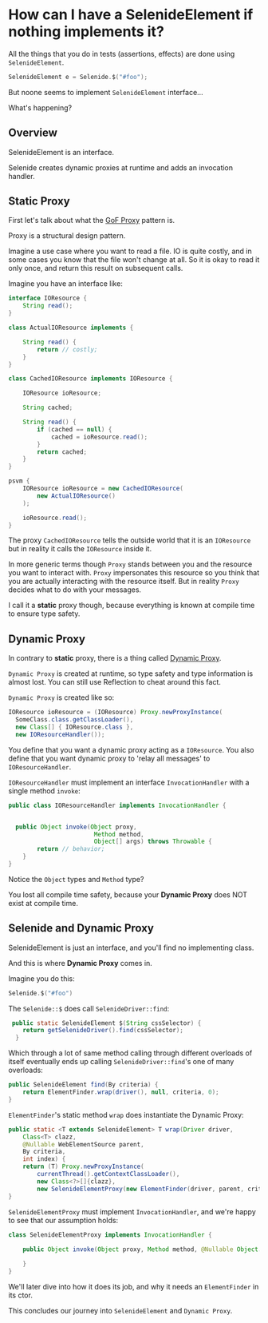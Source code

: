 # How can I have a SelenideElement if nothing implements it?

All the things that you do in tests (assertions, effects) are done using `SelenideElement`.

```java
SelenideElement e = Selenide.$("#foo");
```

But noone seems to implement `SelenideElement` interface...

What's happening?

## Overview

SelenideElement is an interface.

Selenide creates dynamic proxies at runtime and adds an invocation handler.

## Static Proxy

First let's talk about what the [GoF Proxy](https://refactoring.guru/design-patterns/proxy) pattern is.

Proxy is a structural design pattern.

Imagine a use case where you want to read a file. IO is quite costly, and in some cases you know that the file won't change at all. So it is okay to read it only once, and return this result on subsequent calls.

Imagine you have an interface like:

```java
interface IOResource {
    String read();
}

class ActualIOResource implements {

    String read() {
        return // costly;
    }
}

class CachedIOResource implements IOResource {

    IOResource ioResource;

    String cached;

    String read() {
        if (cached == null) {
            cached = ioResource.read();
        }
        return cached;
    }
}

psvm {
    IOResource ioResource = new CachedIOResource(
        new ActualIOResource()
    );

    ioResource.read();
}
```

The proxy `CachedIOResource` tells the outside world that it is an `IOResource` but in reality it calls the `IOResource` inside it.

In more generic terms though `Proxy` stands between you and the resource you want to interact with. `Proxy` impersonates this resource so you think that you are actually interacting with the resource itself. But in reality `Proxy` decides what to do with your messages.

I call it a **static** proxy though, because everything is known at compile time to ensure type safety.

## Dynamic Proxy

In contrary to **static** proxy, there is a thing called [Dynamic Proxy](https://docs.oracle.com/javase/8/docs/technotes/guides/reflection/proxy.html).

`Dynamic Proxy` is created at runtime, so type safety and type information is almost lost. You can still use Reflection to cheat around this fact.

`Dynamic Proxy` is created like so:

```java
IOResource ioResource = (IOResource) Proxy.newProxyInstance(
  SomeClass.class.getClassLoader(),
  new Class[] { IOResource.class },
  new IOResourceHandler());
```

You define that you want a dynamic proxy acting as a `IOResource`.
You also define that you want dynamic proxy to 'relay all messages' to `IOResourceHandler`.

`IOResourceHandler` must implement an interface `InvocationHandler` with a single method `invoke`:

```java
public class IOResourceHandler implements InvocationHandler {


  public Object invoke(Object proxy,
                        Method method,
                        Object[] args) throws Throwable {
        return // behavior;
    }
}
```

Notice the `Object` types and `Method` type?

You lost all compile time safety, because your **Dynamic Proxy** does NOT exist at compile time.

## Selenide and Dynamic Proxy

SelenideElement is just an interface, and you'll find no implementing class.

And this is where **Dynamic Proxy** comes in.

Imagine you do this:

```java
Selenide.$("#foo")
```

The `Selenide::$` does call `SelenideDriver::find`:

```java
 public static SelenideElement $(String cssSelector) {
    return getSelenideDriver().find(cssSelector);
  }
```

Which through a lot of same method calling through different overloads of itself eventually ends up calling  `SelenideDriver::find`'s one of many overloads:

```java
public SelenideElement find(By criteria) {
    return ElementFinder.wrap(driver(), null, criteria, 0);
}
```

`ElementFinder`'s static method `wrap` does instantiate the Dynamic Proxy:

```java
public static <T extends SelenideElement> T wrap(Driver driver,
    Class<T> clazz,
    @Nullable WebElementSource parent,
    By criteria,
    int index) {
    return (T) Proxy.newProxyInstance(
        currentThread().getContextClassLoader(),
        new Class<?>[]{clazz},
        new SelenideElementProxy(new ElementFinder(driver, parent, criteria, index)));
}
```

`SelenideElementProxy` must implement `InvocationHandler`, and we're happy to see that our assumption holds:

```java
class SelenideElementProxy implements InvocationHandler {
    
    public Object invoke(Object proxy, Method method, @Nullable Object... args) throws Throwable {

    }
}
```

We'll later dive into how it does its job, and why it needs an `ElementFinder` in its ctor.

This concludes our journey into `SelenideElement` and `Dynamic Proxy`.
